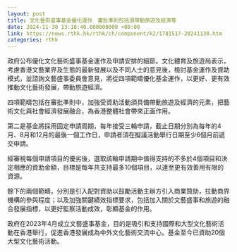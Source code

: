 ```yaml
---
layout: post
title: 文化藝術盛事基金優化運作　審批準則包括須帶動旅遊及經濟等
date: 2024-11-30 13:18:40.000000000 +08:00
link: https://news.rthk.hk/rthk/ch/component/k2/1781517-20241130.htm
categories: rthk
---
```


政府公布優化文化藝術盛事基金運作及申請安排的細節。文化體育及旅遊局表示，考慮香港文藝業界及生態的最新發展以及不同人士的意見後，檢討基金運作及資助模式，並諮詢文藝盛事委員會意見，將從四項範疇優化基金運作，以更好、更有效推動文化藝術發展，帶動旅遊經濟。

四項範疇包括在審批準則中，加強受資助活動須具備帶動旅遊及經濟的元素，把藝術文化與社會經濟發展融合，為香港整體社會帶來正面作用。

第二是基金將採用固定申請周期，每年接受三輪申請，截止日期分別為每年的4月、8月和12月的最後一個工作日，申請者須在擬議活動舉行日期至少6個月前遞交申請。

經審視每個申請項目的優劣後，選取該輪申請期中值得支持的不多於4個項目和決定相應的資助金額，目標是每年共支持最多10個項目，以達至更有效善用有限的資源。

餘下的兩個範疇，分別是引入配對資助以鼓勵活動主辦方引入商業贊助，拉動商界機構的參與程度；以及加強關鍵績效指標要求，包括加入關於文藝盛事和旅遊的融合發展指標，以更好監察活動成效，彰顯基金的作用。

政府在2023年4月成立文藝盛事基金，目的是吸引和支持國際和大型文化藝術活動在香港舉行，促進香港發展成為中外文化藝術交流中心。基金至今已資助20個大型文化藝術活動。
